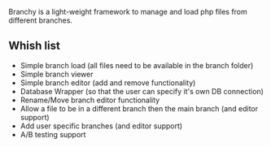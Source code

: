 Branchy is a light-weight framework to manage and load php files from different branches.

## Whish list

* Simple branch load (all files need to be available in the branch folder)
* Simple branch viewer
* Simple branch editor (add and remove functionality)
* Database Wrapper (so that the user can specify it's own DB connection)
* Rename/Move branch editor functionality
* Allow a file to be in a different branch then the main branch (and editor support)
* Add user specific branches (and editor support)
* A/B testing support